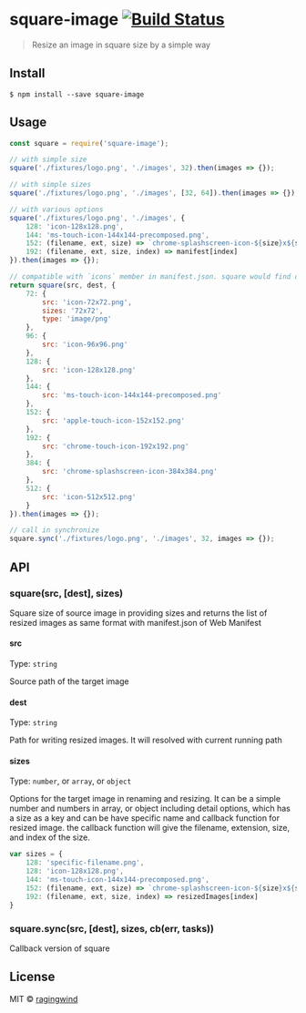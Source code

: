 # square-image [![Build Status](https://travis-ci.org/ragingwind/square-image.svg?branch=master)](https://travis-ci.org/ragingwind/square-image)

> Resize an image in square size by a simple way


## Install

```
$ npm install --save square-image
```


## Usage

```js
const square = require('square-image');

// with simple size
square('./fixtures/logo.png', './images', 32).then(images => {});

// with simple sizes
square('./fixtures/logo.png', './images', [32, 64]).then(images => {});

// with various options
square('./fixtures/logo.png', './images', {
	128: 'icon-128x128.png',
	144: 'ms-touch-icon-144x144-precomposed.png',
	152: (filename, ext, size) => `chrome-splashscreen-icon-${size}x${size}${ext}`,
	192: (filename, ext, size, index) => manifest[index]
}).then(images => {});

// compatible with `icons` member in manifest.json. square would find out `src` member in each property items
return square(src, dest, {
	72: {
		src: 'icon-72x72.png',
		sizes: '72x72',
		type: 'image/png'
	},
	96: {
		src: 'icon-96x96.png'
	},
	128: {
		src: 'icon-128x128.png'
	},
	144: {
		src: 'ms-touch-icon-144x144-precomposed.png'
	},
	152: {
		src: 'apple-touch-icon-152x152.png'
	},
	192: {
		src: 'chrome-touch-icon-192x192.png'
	},
	384: {
		src: 'chrome-splashscreen-icon-384x384.png'
	},
	512: {
		src: 'icon-512x512.png'
	}
}).then(images => {});

// call in synchronize
square.sync('./fixtures/logo.png', './images', 32, images => {});
```


## API

### square(src, [dest], sizes)

Square size of source image in providing sizes and returns the list of resized images as same format with manifest.json of Web Manifest

#### src

Type: `string`

Source path of the target image

#### dest

Type: `string`

Path for writing resized images. It will resolved with current running path

#### sizes

Type: `number`, or `array`, or `object`

Options for the target image in renaming and resizing. It can be a simple number and numbers in array, or object including detail options, which has a size as a key and can be have specific name and callback function for resized image. the callback function will give the filename, extension, size, and index of the size.

```js
var sizes = {
	128: 'specific-filename.png',
	128: 'icon-128x128.png',
	144: 'ms-touch-icon-144x144-precomposed.png',
	152: (filename, ext, size) => `chrome-splashscreen-icon-${size}x${size}${ext}`,
	192: (filename, ext, size, index) => resizedImages[index]
}
```

### square.sync(src, [dest], sizes, cb(err, tasks))

Callback version of square

## License

MIT © [ragingwind](http://ragingwind.me)
